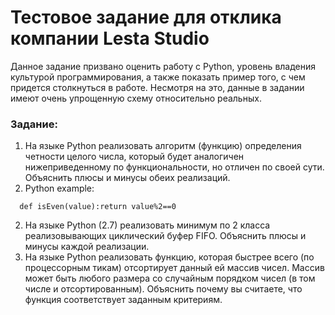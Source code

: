 # Тестовое задание для отклика компании Lesta Studio

Данное задание призвано оценить работу с Python, уровень владения культурой программирования, а также показать пример того, с чем придется столкнуться в работе. Несмотря на это, данные в задании имеют очень упрощенную схему относительно реальных.

### Задание:

1. На языке Python реализовать алгоритм (функцию) определения четности целого числа, который будет аналогичен нижеприведенному по функциональности, но отличен по своей сути. Объяснить плюсы и минусы обеих реализаций.
2. Python example:
```
  def isEven(value):return value%2==0
```
2. На языке Python (2.7) реализовать минимум по 2 класса реализовывающих циклический буфер FIFO. Объяснить плюсы и минусы каждой реализации.
3. На языке Python реализовать функцию, которая быстрее всего (по процессорным тикам) отсортирует данный ей массив чисел. Массив может быть любого размера со случайным порядком чисел (в том числе и отсортированным). Объяснить почему вы считаете, что функция соответствует заданным критериям.
